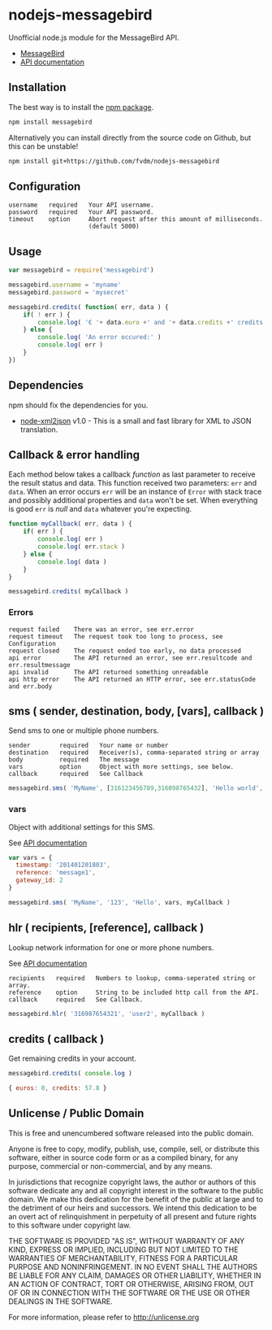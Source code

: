 nodejs-messagebird
==================

Unofficial node.js module for the MessageBird API.

* [MessageBird](https://www.messagebird.com/)
* [API documentation](https://www.messagebird.com/download/technical_documentation_nl.pdf)



Installation
------------

The best way is to install the [npm package](https://npmjs.org/package/messagebird).

```bash
npm install messagebird
```

Alternatively you can install directly from the source code on Github, but this can be unstable!

```bash
npm install git+https://github.com/fvdm/nodejs-messagebird
```


Configuration
-------------

```
username   required   Your API username.
password   required   Your API password.
timeout    option     Abort request after this amount of milliseconds.
                      (default 5000)
```


Usage
-----

```js
var messagebird = require('messagebird')

messagebird.username = 'myname'
messagebird.password = 'mysecret'

messagebird.credits( function( err, data ) {
	if( ! err ) {
		console.log( '€ '+ data.euro +' and '+ data.credits +' credits left' )
	} else {
		console.log( 'An error occured:' )
		console.log( err )
	}
})
```


Dependencies
------------

npm should fix the dependencies for you.

* [node-xml2json](https://npmjs.org/package/node-xml2json) v1.0 - This is a small and fast library for XML to JSON translation.


Callback & error handling
-------------------------

Each method below takes a callback _function_ as last parameter to receive the result status and data. This function received two parameters: `err` and `data`. When an error occurs `err` will be an instance of `Error` with stack trace and possibly additional properties and `data` won't be set. When everything is good `err` is _null_ and `data` whatever you're expecting.

```js
function myCallback( err, data ) {
	if( err ) {
		console.log( err )
		console.log( err.stack )
	} else {
		console.log( data )
	}
}

messagebird.credits( myCallback )
```

### Errors

```
request failed    There was an error, see err.error
request timeout   The request took too long to process, see Configuration
request closed    The request ended too early, no data processed
api error         The API returned an error, see err.resultcode and err.resultmessage
api invalid       The API returned something unreadable
api http error    The API returned an HTTP error, see err.statusCode and err.body
```


sms ( sender, destination, body, [vars], callback )
---------------------------------------------------

Send sms to one or multiple phone numbers.

```
sender        required   Your name or number
destination   required   Receiver(s), comma-separated string or array
body          required   The message
vars          option     Object with more settings, see below.
callback      required   See Callback
```

```js
messagebird.sms( 'MyName', [316123456789,316098765432], 'Hello world', myCallback )
```


### vars

Object with additional settings for this SMS.

See [API documentation](https://www.messagebird.com/download/technical_documentation_nl.pdf)

```js
var vars = {
  timestamp: '201401201803',
  reference: 'message1',
  gateway_id: 2
}

messagebird.sms( 'MyName', '123', 'Hello', vars, myCallback ) 
```


hlr ( recipients, [reference], callback )
-----------------------------------------

Lookup network information for one or more phone numbers.

See [API documentation](https://www.messagebird.com/download/technical_documentation_nl.pdf)

```
recipients   required   Numbers to lookup, comma-seperated string or array.
reference    option     String to be included http call from the API.
callback     required   See Callback.
```

```js
messagebird.hlr( '316987654321', 'user2', myCallback )
```


credits ( callback )
--------------------

Get remaining credits in your account.

```js
messagebird.credits( console.log )
```

```js
{ euros: 0, credits: 57.8 }
```


Unlicense / Public Domain
-------------------------

This is free and unencumbered software released into the public domain.

Anyone is free to copy, modify, publish, use, compile, sell, or
distribute this software, either in source code form or as a compiled
binary, for any purpose, commercial or non-commercial, and by any
means.

In jurisdictions that recognize copyright laws, the author or authors
of this software dedicate any and all copyright interest in the
software to the public domain. We make this dedication for the benefit
of the public at large and to the detriment of our heirs and
successors. We intend this dedication to be an overt act of
relinquishment in perpetuity of all present and future rights to this
software under copyright law.

THE SOFTWARE IS PROVIDED "AS IS", WITHOUT WARRANTY OF ANY KIND,
EXPRESS OR IMPLIED, INCLUDING BUT NOT LIMITED TO THE WARRANTIES OF
MERCHANTABILITY, FITNESS FOR A PARTICULAR PURPOSE AND NONINFRINGEMENT.
IN NO EVENT SHALL THE AUTHORS BE LIABLE FOR ANY CLAIM, DAMAGES OR
OTHER LIABILITY, WHETHER IN AN ACTION OF CONTRACT, TORT OR OTHERWISE,
ARISING FROM, OUT OF OR IN CONNECTION WITH THE SOFTWARE OR THE USE OR
OTHER DEALINGS IN THE SOFTWARE.

For more information, please refer to <http://unlicense.org>
